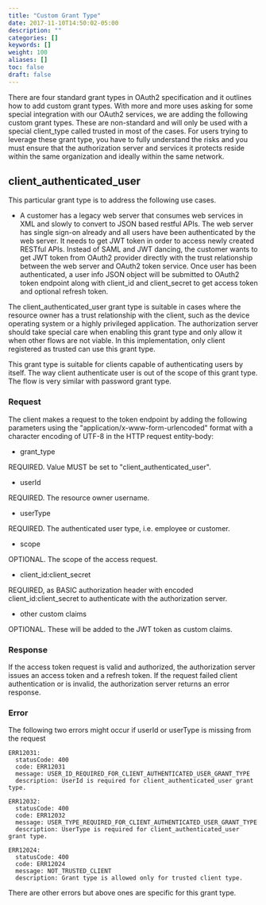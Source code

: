 ```yaml
---
title: "Custom Grant Type"
date: 2017-11-10T14:50:02-05:00
description: ""
categories: []
keywords: []
weight: 100
aliases: []
toc: false
draft: false
---
```



There are four standard grant types in OAuth2 specification and it outlines how to add custom grant types. With more and more uses asking for some special integration with our OAuth2 services, we are adding the following custom grant types. These are non-standard and will only be used with a special client_type called trusted in most of the cases. For users trying to leverage these grant type, you have to fully understand the risks and you must ensure that the authorization server and services it protects reside within the same organization and ideally within the same network.  


## client_authenticated_user

This particular grant type is to address the following use cases. 

* A customer has a legacy web server that consumes web services in XML and slowly to convert to JSON based restful APIs. The web server has single sign-on already and all users have been authenticated by the web server. It needs to get JWT token in order to access newly created RESTful APIs. Instead of SAML and JWT dancing, the customer wants to get JWT token from OAuth2 provider directly with the trust relationship between the web server and OAuth2 token service. Once user has been authenticated, a user info JSON object will be submitted to OAuth2 token endpoint along with client_id and client_secret
to get access token and optional refresh token.

The client_authenticated_user grant type is suitable in cases where the resource owner has a trust relationship with the client, such as the device operating system or a highly privileged application. The authorization server should take special care when enabling this grant type and only allow it when other flows are not viable. In this implementation, only client registered as trusted can use this grant type. 

This grant type is suitable for clients capable of authenticating users by itself. The way client authenticate user is out of the scope of this grant type. The flow is very similar with password grant type.

### Request

The client makes a request to the token endpoint by adding the following parameters using the "application/x-www-form-urlencoded" format with a character encoding of UTF-8 in the HTTP request entity-body:

* grant_type
         
REQUIRED. Value MUST be set to "client_authenticated_user".

* userId

REQUIRED. The resource owner username.

* userType

REQUIRED. The authenticated user type, i.e. employee or customer.

* scope
         
OPTIONAL. The scope of the access request.

* client_id:client_secret
         
REQUIRED, as BASIC authorization header with encoded client_id:client_secret 
to authenticate with the authorization server.

* other custom claims

OPTIONAL. These will be added to the JWT token as custom claims. 

### Response

If the access token request is valid and authorized, the authorization server issues an access token and a refresh token. If the request failed client authentication or is invalid, the authorization server returns an error response.


### Error

The following two errors might occur if userId or userType is missing from the request

```
ERR12031:
  statusCode: 400
  code: ERR12031
  message: USER_ID_REQUIRED_FOR_CLIENT_AUTHENTICATED_USER_GRANT_TYPE
  description: UserId is required for client_authenticated_user grant type.

ERR12032:
  statusCode: 400
  code: ERR12032
  message: USER_TYPE_REQUIRED_FOR_CLIENT_AUTHENTICATED_USER_GRANT_TYPE
  description: UserType is required for client_authenticated_user grant type.

ERR12024:
  statusCode: 400
  code: ERR12024
  message: NOT_TRUSTED_CLIENT
  description: Grant type is allowed only for trusted client type.

```

There are other errors but above ones are specific for this grant type. 

